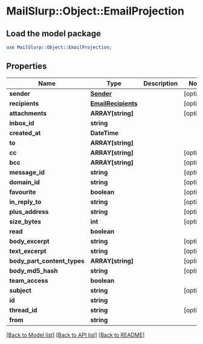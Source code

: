 # MailSlurp::Object::EmailProjection

## Load the model package
```perl
use MailSlurp::Object::EmailProjection;
```

## Properties
Name | Type | Description | Notes
------------ | ------------- | ------------- | -------------
**sender** | [**Sender**](Sender) |  | [optional] 
**recipients** | [**EmailRecipients**](EmailRecipients) |  | [optional] 
**attachments** | **ARRAY[string]** |  | [optional] 
**inbox_id** | **string** |  | 
**created_at** | **DateTime** |  | 
**to** | **ARRAY[string]** |  | 
**cc** | **ARRAY[string]** |  | [optional] 
**bcc** | **ARRAY[string]** |  | [optional] 
**message_id** | **string** |  | [optional] 
**domain_id** | **string** |  | [optional] 
**favourite** | **boolean** |  | [optional] 
**in_reply_to** | **string** |  | [optional] 
**plus_address** | **string** |  | [optional] 
**size_bytes** | **int** |  | [optional] 
**read** | **boolean** |  | 
**body_excerpt** | **string** |  | [optional] 
**text_excerpt** | **string** |  | [optional] 
**body_part_content_types** | **ARRAY[string]** |  | [optional] 
**body_md5_hash** | **string** |  | [optional] 
**team_access** | **boolean** |  | 
**subject** | **string** |  | [optional] 
**id** | **string** |  | 
**thread_id** | **string** |  | [optional] 
**from** | **string** |  | 

[[Back to Model list]](../README#documentation-for-models) [[Back to API list]](../README#documentation-for-api-endpoints) [[Back to README]](../README)


